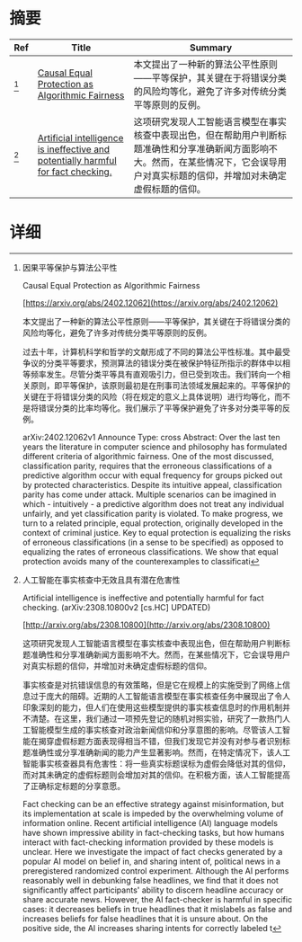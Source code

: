 # 摘要

| Ref | Title | Summary |
| --- | --- | --- |
| [^1] | [Causal Equal Protection as Algorithmic Fairness](https://arxiv.org/abs/2402.12062) | 本文提出了一种新的算法公平性原则——平等保护，其关键在于将错误分类的风险均等化，避免了许多对传统分类平等原则的反例。 |
| [^2] | [Artificial intelligence is ineffective and potentially harmful for fact checking.](http://arxiv.org/abs/2308.10800) | 这项研究发现人工智能语言模型在事实核查中表现出色，但在帮助用户判断标题准确性和分享准确新闻方面影响不大。然而，在某些情况下，它会误导用户对真实标题的信仰，并增加对未确定虚假标题的信仰。 |

# 详细

[^1]: 因果平等保护与算法公平性

    Causal Equal Protection as Algorithmic Fairness

    [https://arxiv.org/abs/2402.12062](https://arxiv.org/abs/2402.12062)

    本文提出了一种新的算法公平性原则——平等保护，其关键在于将错误分类的风险均等化，避免了许多对传统分类平等原则的反例。

    

    过去十年，计算机科学和哲学的文献形成了不同的算法公平性标准。其中最受争议的分类平等要求，预测算法的错误分类在被保护特征所指示的群体中以相等频率发生。尽管分类平等具有直观吸引力，但已受到攻击。我们转向一个相关原则，即平等保护，该原则最初是在刑事司法领域发展起来的。平等保护的关键在于将错误分类的风险（将在规定的意义上具体说明）进行均等化，而不是将错误分类的比率均等化。我们展示了平等保护避免了许多对分类平等的反例。

    arXiv:2402.12062v1 Announce Type: cross  Abstract: Over the last ten years the literature in computer science and philosophy has formulated different criteria of algorithmic fairness. One of the most discussed, classification parity, requires that the erroneous classifications of a predictive algorithm occur with equal frequency for groups picked out by protected characteristics. Despite its intuitive appeal, classification parity has come under attack. Multiple scenarios can be imagined in which - intuitively - a predictive algorithm does not treat any individual unfairly, and yet classification parity is violated. To make progress, we turn to a related principle, equal protection, originally developed in the context of criminal justice. Key to equal protection is equalizing the risks of erroneous classifications (in a sense to be specified) as opposed to equalizing the rates of erroneous classifications. We show that equal protection avoids many of the counterexamples to classificati
    
[^2]: 人工智能在事实核查中无效且具有潜在危害性

    Artificial intelligence is ineffective and potentially harmful for fact checking. (arXiv:2308.10800v2 [cs.HC] UPDATED)

    [http://arxiv.org/abs/2308.10800](http://arxiv.org/abs/2308.10800)

    这项研究发现人工智能语言模型在事实核查中表现出色，但在帮助用户判断标题准确性和分享准确新闻方面影响不大。然而，在某些情况下，它会误导用户对真实标题的信仰，并增加对未确定虚假标题的信仰。

    

    事实核查是对抗错误信息的有效策略，但是它在规模上的实施受到了网络上信息过于庞大的阻碍。近期的人工智能语言模型在事实核查任务中展现出了令人印象深刻的能力，但人们在使用这些模型提供的事实核查信息时的作用机制并不清楚。在这里，我们通过一项预先登记的随机对照实验，研究了一款热门人工智能模型生成的事实核查对政治新闻信仰和分享意图的影响。尽管该人工智能在揭穿虚假标题方面表现得相当不错，但我们发现它并没有对参与者识别标题准确性或分享准确新闻的能力产生显著影响。然而，在特定情况下，该人工智能事实核查器具有危害性：将一些真实标题误标为虚假会降低对其的信仰，而对其未确定的虚假标题则会增加对其的信仰。在积极方面，该人工智能提高了正确标定标题的分享意愿。

    Fact checking can be an effective strategy against misinformation, but its implementation at scale is impeded by the overwhelming volume of information online. Recent artificial intelligence (AI) language models have shown impressive ability in fact-checking tasks, but how humans interact with fact-checking information provided by these models is unclear. Here we investigate the impact of fact checks generated by a popular AI model on belief in, and sharing intent of, political news in a preregistered randomized control experiment. Although the AI performs reasonably well in debunking false headlines, we find that it does not significantly affect participants' ability to discern headline accuracy or share accurate news. However, the AI fact-checker is harmful in specific cases: it decreases beliefs in true headlines that it mislabels as false and increases beliefs for false headlines that it is unsure about. On the positive side, the AI increases sharing intents for correctly labeled t
    

